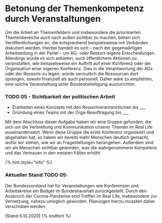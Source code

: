 # Betonung der Themenkompetenz durch Veranstaltungen

Um die Arbeit an Themenfeldern und insbesondere die priorisierten Themenbereiche auch nach außen sichtbar zu machen, bieten sich Veröffentlichungen an, die entsprechend beispielsweise mit Verbänden diskutiert werden. Hierbei handelt es sich – nach der gegenwärtigen Arbeitsteilung in der Partei – um AG- oder Ressort-eigene Entscheidungen. Allerdings würde es sich anbieten, auch öffentlichere Aktionen zu veranstalten, wie beispielsweise ein Auftritt auf einer Konferenz oder die Organisation einer eigenen Konferenz. Dies in die Verantwortung der AGs oder der Ressorts zu legen, würde vermutlich die Ressourcen dort sprengen, sowohl finanziell als auch personell. Daher wäre zu empfehlen, eine solche Veranstaltung unter Bundesbeteiligung auszurichten.

### TODO 05 - Sichtbarkeit der politischen Arbeit

* Erarbeiten eines Konzepts mit den Ressortverantwortlichen bis \_\_\_
* Gründung eines Teams mit der Orga-Beauftragung bis \_\_\_

Mit dem Abschluss dieser Aufgabe haben wir eine Gruppe gefunden, die sich um die Verbreitung und Kommunikation unserer Themen im Real Life auseinandersetzt. Wenn diese Gruppe die erste Konferenz organisiert und abgehalten hat, so haben wir bereits mehr Menschen deutlich gemacht, wofür wir stehen, wie wir an Fragestellungen herangehen. Außerdem sind wir als Menschen sichtbar geworden, was die wahrgenommene Kompetenz und das Vertrauen in den meisten Fällen erhöht.

{% hint style="info" %}
### Aktueller Stand TODO 05:

Der Bundesvorstand hat für Veranstaltungen wie Konferenzen und Arbeitskreise ein Budget im Bundeshaushalt zurückgestellt. Durch den Ausbruch der Corona-Pandemie sind Treffen im Real Life, insbesondere zur Vernetzung, nahezu umöglich geworden. Planungen hierzu mussten daher verschoben werden.

\(Stand 6.10.2020\)
{% endhint %}

